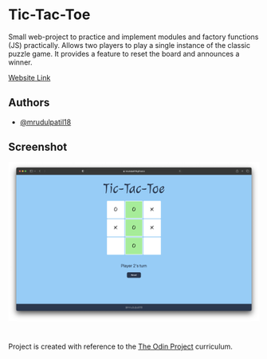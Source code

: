 
# Tic-Tac-Toe

Small web-project to practice and implement modules and factory functions (JS) practically. 
Allows two players to play a single instance of the classic puzzle game.
It provides a feature to reset the board and announces a winner. 

[Website Link](https://mrudulpatil18.github.io/tic-tac-toe/)

## Authors

- [@mrudulpatil18](https://www.github.com/mrudulpatil18)


## Screenshot

![App Screenshot](./ss.png)

#

Project is created with reference to the [The Odin Project](https://github.com/TheOdinProject) curriculum.

#
